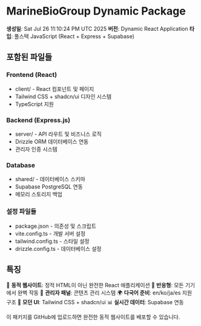 # MarineBioGroup Dynamic Package

**생성일**: Sat Jul 26 11:10:24 PM UTC 2025
**버전**: Dynamic React Application
**타입**: 풀스택 JavaScript (React + Express + Supabase)

## 포함된 파일들

### Frontend (React)
- client/ - React 컴포넌트 및 페이지
- Tailwind CSS + shadcn/ui 디자인 시스템
- TypeScript 지원

### Backend (Express.js)
- server/ - API 라우트 및 비즈니스 로직
- Drizzle ORM 데이터베이스 연동
- 관리자 인증 시스템

### Database
- shared/ - 데이터베이스 스키마
- Supabase PostgreSQL 연동
- 메모리 스토리지 백업

### 설정 파일들
- package.json - 의존성 및 스크립트
- vite.config.ts - 개발 서버 설정
- tailwind.config.ts - 스타일 설정
- drizzle.config.ts - 데이터베이스 설정

## 특징

🚀 **동적 웹사이트**: 정적 HTML이 아닌 완전한 React 애플리케이션
📱 **반응형**: 모든 기기에서 완벽 작동
🔐 **관리자 패널**: 콘텐츠 관리 시스템
🌍 **다국어 준비**: en/ko/ja/es 지원 구조
🎨 **모던 UI**: Tailwind CSS + shadcn/ui
📊 **실시간 데이터**: Supabase 연동

이 패키지를 GitHub에 업로드하면 완전한 동적 웹사이트를 배포할 수 있습니다.
